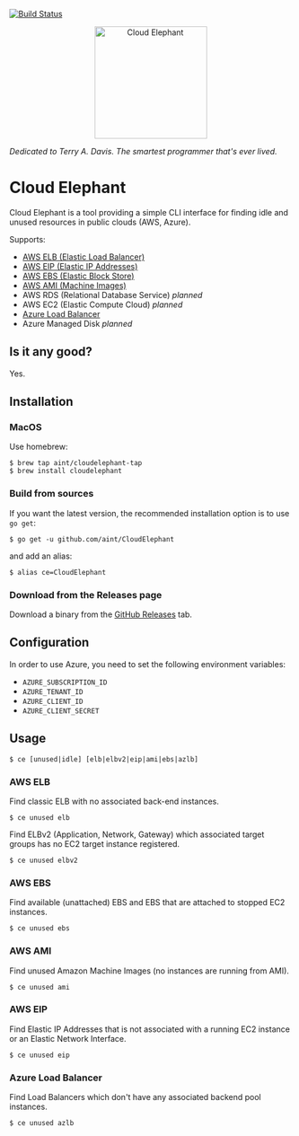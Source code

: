 [![Build Status](https://github.com/aint/CloudElephant/actions/workflows/go.yml/badge.svg "GitHub Actions build status")](https://github.com/aint/CloudElephant/actions?query=workflow%3AGo)

<p align="center">
    <a href="https://www.youtube.com/watch?v=FoTYV22qZTg"><img src="https://i.imgur.com/G01TSPA.png" alt="Cloud Elephant" width="200"></a>
</p>

_Dedicated to Terry A. Davis. The smartest programmer that's ever lived._

# Cloud Elephant

Cloud Elephant is a tool providing a simple CLI interface for finding idle and unused resources in public clouds (AWS, Azure).

Supports:
 - [AWS ELB (Elastic Load Balancer)](#aws-elb)
 - [AWS EIP (Elastic IP Addresses)](#aws-eip)
 - [AWS EBS (Elastic Block Store)](#aws-ebs)
 - [AWS AMI (Machine Images)](#aws-ami)
 - AWS RDS (Relational Database Service) _planned_
 - AWS EC2 (Elastic Compute Cloud) _planned_
 - [Azure Load Balancer](#azure-load-balancer)
 - Azure Managed Disk _planned_

## Is it any good?
Yes.

## Installation

### MacOS

Use homebrew:

```
$ brew tap aint/cloudelephant-tap
$ brew install cloudelephant
```

### Build from sources

If you want the latest version, the recommended installation option is to use `go get`:

`$ go get -u github.com/aint/CloudElephant`

and add an alias:

`$ alias ce=CloudElephant`

### Download from the Releases page

Download a binary from the [GitHub Releases](https://github.com/aint/CloudElephant/releases) tab.


## Configuration

In order to use Azure, you need to set the following environment variables:

- `AZURE_SUBSCRIPTION_ID`
- `AZURE_TENANT_ID`
- `AZURE_CLIENT_ID`
- `AZURE_CLIENT_SECRET`


## Usage

`$ ce [unused|idle] [elb|elbv2|eip|ami|ebs|azlb]`

### AWS ELB

Find classic ELB with no associated back-end instances.

`$ ce unused elb`

Find ELBv2 (Application, Network, Gateway) which associated target groups has no EC2 target instance registered.

`$ ce unused elbv2`

### AWS EBS

Find available (unattached) EBS and EBS that are attached to stopped EC2 instances.

`$ ce unused ebs`

### AWS AMI

Find unused Amazon Machine Images (no instances are running from AMI).

`$ ce unused ami`

### AWS EIP

Find Elastic IP Addresses that is not associated with a running EC2 instance or an Elastic Network Interface.

`$ ce unused eip`

### Azure Load Balancer

Find Load Balancers which don't have any associated backend pool instances.

`$ ce unused azlb`

